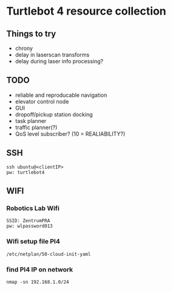 # Turtlebot 4 resource collection

## Things to try
- chrony
- delay in laserscan transforms
- delay during laser info processing?

## TODO
- reliable and reproducable navigation
- elevator control node
- GUI
- dropoff/pickup station docking
- task planner
- traffic planner(?)
- QoS level subscriber? (10 = REALIABILITY?)

## SSH
```
ssh ubuntu@<clientIP>
pw: turtlebot4
```

## WIFI
### Robotics Lab Wifi
```
SSID: ZentrumPRA
pw: wlpassword013
```
### Wifi setup file PI4
```
/etc/netplan/50-cloud-init-yaml
```
### find PI4 IP on network
```
nmap -sn 192.168.1.0/24
```
